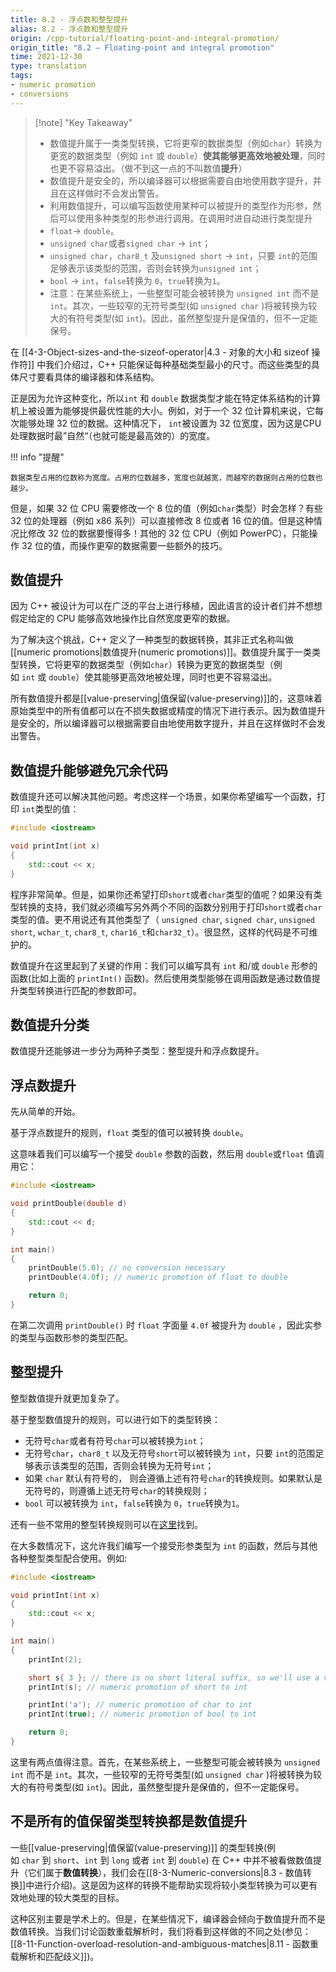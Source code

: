 ```yaml
---
title: 8.2 - 浮点数和整型提升
alias: 8.2 - 浮点数和整型提升
origin: /cpp-tutorial/floating-point-and-integral-promotion/
origin_title: "8.2 — Floating-point and integral promotion"
time: 2021-12-30
type: translation
tags:
- numeric promotion
- conversions
---
```


> [!note] "Key Takeaway"
> - 数值提升属于一类类型转换，它将更窄的数据类型（例如`char`）转换为更宽的数据类型（例如 `int` 或 `double`）**使其能够更高效地被处理**，同时也更不容易溢出。（做不到这一点的不叫数值**提升**）
> - 数值提升是安全的，所以编译器可以根据需要自由地使用数字提升，并且在这样做时不会发出警告。
> - 利用数值提升，可以编写函数使用某种可以被提升的类型作为形参，然后可以使用多种类型的形参进行调用。在调用时进自动进行类型提升
> - `float`-> `double`。
> - `unsigned char`或者`signed char` -> `int`；
> - `unsigned char`，`char8_t` 及`unsigned short` -> `int`，只要 `int`的范围足够表示该类型的范围，否则会转换为`unsigned int`；
> - `bool` -> `int`，`false`转换为 `0`，`true`转换为`1`。
> - 注意：在某些系统上，一些整型可能会被转换为 `unsigned int` 而不是 `int`。其次，一些较窄的无符号类型(如 `unsigned char` )将被转换为较大的有符号类型(如 `int`)。因此，虽然整型提升是保值的，但不一定能保号。


在 [[4-3-Object-sizes-and-the-sizeof-operator|4.3 - 对象的大小和 sizeof 操作符]] 中我们介绍过，C++ 只能保证每种基础类型最小的尺寸。而这些类型的具体尺寸要看具体的编译器和体系结构。

正是因为允许这种变化，所以`int` 和 `double` 数据类型才能在特定体系结构的计算机上被设置为能够提供最优性能的大小。例如，对于一个 32 位计算机来说，它每次能够处理 32 位的数据。这种情况下， `int`被设置为 32 位宽度，因为这是CPU处理数据时最”自然“（也就可能是最高效的）的宽度。

!!! info "提醒"

	数据类型占用的位数称为宽度。占用的位数越多，宽度也就越宽，而越窄的数据则占用的位数也越少。
	
但是，如果 32 位 CPU 需要修改一个 8 位的值（例如`char`类型）时会怎样？有些 32 位的处理器（例如 x86 系列）可以直接修改 8 位或者 16 位的值。但是这种情况比修改 32 位的数据要慢得多！其他的 32 位 CPU（例如 PowerPC），只能操作 32 位的值，而操作更窄的数据需要一些额外的技巧。

## 数值提升

因为 C++ 被设计为可以在广泛的平台上进行移植，因此语言的设计者们并不想想假定给定的 CPU 能够高效地操作比自然宽度更窄的数据。

为了解决这个挑战，C++ 定义了一种类型的数据转换，其非正式名称叫做[[numeric promotions|数值提升(numeric promotions)]]。数值提升属于一类类型转换，它将更窄的数据类型（例如`char`）转换为更宽的数据类型（例如 `int` 或 `double`）使其能够更高效地被处理，同时也更不容易溢出。


所有数值提升都是[[value-preserving|值保留(value-preserving)]]的，这意味着原始类型中的所有值都可以在不损失数据或精度的情况下进行表示。因为数值提升是安全的，所以编译器可以根据需要自由地使用数字提升，并且在这样做时不会发出警告。


## 数值提升能够避免冗余代码

数值提升还可以解决其他问题。考虑这样一个场景，如果你希望编写一个函数，打印 `int`类型的值：

```cpp
#include <iostream>

void printInt(int x)
{
    std::cout << x;
}
```

程序非常简单。但是，如果你还希望打印`short`或者`char`类型的值呢？如果没有类型转换的支持，我们就必须编写另外两个不同的函数分别用于打印`short`或者`char`类型的值。更不用说还有其他类型了（ `unsigned char`, `signed char`, `unsigned short`, `wchar_t`, `char8_t`, `char16_t`和`char32_t`）。很显然，这样的代码是不可维护的。

数值提升在这里起到了关键的作用：我们可以编写具有 `int` 和/或 `double` 形参的函数(比如上面的 `printInt()` 函数)。然后使用类型能够在调用函数是通过数值提升类型转换进行匹配的参数即可。

## 数值提升分类

数值提升还能够进一步分为两种子类型：整型提升和浮点数提升。


## 浮点数提升

先从简单的开始。

基于浮点数提升的规则，`float` 类型的值可以被转换 `double`。

这意味着我们可以编写一个接受 `double` 参数的函数，然后用 `double`或`float` 值调用它：

```cpp
#include <iostream>

void printDouble(double d)
{
    std::cout << d;
}

int main()
{
    printDouble(5.0); // no conversion necessary
    printDouble(4.0f); // numeric promotion of float to double

    return 0;
}
```


在第二次调用 `printDouble()` 时 `float` 字面量 `4.0f` 被提升为 `double` ，因此实参的类型与函数形参的类型匹配。

## 整型提升

整型数值提升就更加复杂了。

基于整型数值提升的规则，可以进行如下的类型转换：
-   无符号`char`或者有符号`char`可以被转换为`int`；
-   无符号`char`，`char8_t` 以及无符号`short`可以被转换为 `int`，只要 `int`的范围足够表示该类型的范围，否则会转换为无符号`int`；
-   如果 `char` 默认有符号的， 则会遵循上述有符号`char`的转换规则。如果默认是无符号的，则遵循上述无符号`char`的转换规则；
-   `bool` 可以被转换为 `int`，`false`转换为 `0`，`true`转换为`1`。

还有一些不常用的整型转换规则可以在[这里](https://en.cppreference.com/w/cpp/language/implicit_conversion#Integral_promotion)找到。


在大多数情况下，这允许我们编写一个接受形参类型为 `int` 的函数，然后与其他各种整型类型配合使用。例如:

```cpp
#include <iostream>

void printInt(int x)
{
    std::cout << x;
}

int main()
{
    printInt(2);

    short s{ 3 }; // there is no short literal suffix, so we'll use a variable for this one
    printInt(s); // numeric promotion of short to int

    printInt('a'); // numeric promotion of char to int
    printInt(true); // numeric promotion of bool to int

    return 0;
}
```


这里有两点值得注意。首先，在某些系统上，一些整型可能会被转换为 `unsigned int` 而不是 `int`。其次，一些较窄的无符号类型(如 `unsigned char` )将被转换为较大的有符号类型(如 `int`)。因此，虽然整型提升是保值的，但不一定能保号。

## 不是所有的值保留类型转换都是数值提升

一些[[value-preserving|值保留(value-preserving)]] 的类型转换(例如 `char` 到 `short`、`int` 到 `long` 或者 `int` 到 `double`) 在 C++ 中并不被看做数值提升（它们属于**数值转换**），我们会在[[8-3-Numeric-conversions|8.3 - 数值转换]]中进行介绍)。这是因为这样的转换不能帮助实现将较小类型转换为可以更有效地处理的较大类型的目标。

这种区别主要是学术上的。但是，在某些情况下，编译器会倾向于数值提升而不是数值转换。当我们讨论函数重载解析时，我们将看到这样做的不同之处(参见：[[8-11-Function-overload-resolution-and-ambiguous-matches|8.11 - 函数重载解析和匹配歧义]])。
